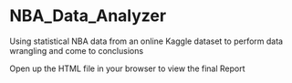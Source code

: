 # NBA_Data_Analyzer
Using statistical NBA data from an online Kaggle dataset to perform data wrangling and come to conclusions

Open up the HTML file in your browser to view the final Report
